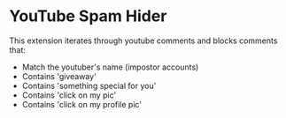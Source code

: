 # YouTube Spam Hider

This extension iterates through youtube comments and blocks comments that:

-   Match the youtuber's name (impostor accounts)
-   Contains 'giveaway'
-   Contains 'something special for you'
-   Contains 'click on my pic'
-   Contains 'click on my profile pic'
